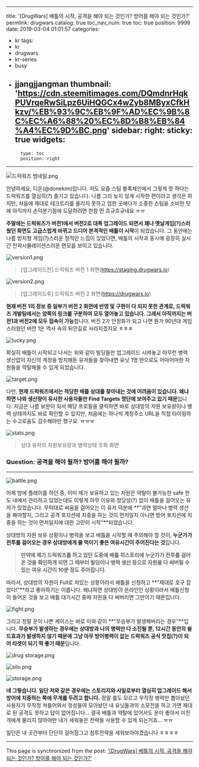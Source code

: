 
---
title: '[DrugWars] 배틀의 시작, 공격을 해야 되는 것인가? 방어를 해야 되는 것인가?'
permlink: drugwars
catalog: true
toc_nav_num: true
toc: true
position: 9999
date: 2019-03-04 01:01:57
categories:
- kr
tags:
- kr
- drugwars
- kr-series
- busy
- jjangjjangman
thumbnail: 'https://cdn.steemitimages.com/DQmdnrHqkPUVrqeRwSiLpz6UiHQGCx4wZyb8MByxCfkHkzv/%EB%93%9C%EB%9F%AD%EC%9B%8C%EC%A6%88%20%EC%8D%B8%EB%84%A4%EC%9D%BC.png'
sidebar:
    right:
        sticky: true
widgets:
    -
        type: toc
        position: right
---


![드럭워즈 썸네일.png](https://cdn.steemitimages.com/DQmdnrHqkPUVrqeRwSiLpz6UiHQGCx4wZyb8MByxCfkHkzv/%EB%93%9C%EB%9F%AD%EC%9B%8C%EC%A6%88%20%EC%8D%B8%EB%84%A4%EC%9D%BC.png)

안녕하세요, 디온(@donekim)입니다. 저도 요즘 스팀 블록체인에서 그렇게 핫 하다는 드럭워즈를 열심히(?) 즐기고 있습니다. 나름 그리 늦지 않게 시작한 편이라고 생각은 하지만, 처음에 제대로 테크트리를 올리지 못하고 엄한 곳에다가 소중한 스팀을 소비한 탓에 아직까지 손익분기점에 도달하려면 한참 먼 흐규흐규네요 ㅠㅠ

**주말에는 드럭워즈가 버전1에서 버전2로 대폭 업그레이드 되면서 꽤나 옛날게임(?)스러웠던 화면도 고급스럽게 바뀌고 드디어 본격적인 배틀이 시작**이 되었습니다. 그 동안에는 나름 방치형 게임(?)스러운 정적인 느낌이 있었다면, 배틀의 시작과 동시에 굉장히 실시간 전략시뮬레이션스러운 면모를 보이고 있습니다.

![version1.png](https://cdn.steemitimages.com/DQmWmRwzuWtUpD9Q8iD3mChZrcVDHHeQunYsDy52ypbFaa8/version1.png)

> [업그레이드전] 드럭워즈 버전 1 화면(https://staging.drugwars.io)

![version2.png](https://cdn.steemitimages.com/DQmXmsRV5eiqPS4yYjRavYwFcQUMEqBTmiQQoyGwWbRREZj/version2.png)
> [업그레이드후] 드럭워즈 버전 2 화면(https://drugwars.io)


**현재 버전 1의 정보 중 일부가 버전 2 화면에 반영 및 구현이 다 되지 못한 관계로, 드럭워즈 개발팀에서는 양쪽의 링크를 구분하여 모두 열어놓고 있습니다. 그래서 아직까지는 버전1과 버전2에 모두 접속이 가능**합니다. 버전 2가 안정화가 되고 나면 뭔가 90년대 게임스러웠던 버전 1은 역사 속의 뒤안길로 사라지겠지요 ㅎㅎㅎ

![lucky.png](https://cdn.steemitimages.com/DQmUN3gEkMVk8Y2aQRo3vrrUGqUvRuFbAEEdnxVrXLbSyAR/lucky.png)

확실히 배틀이 시작되고 나서는 위와 같이 빌딩들만 업그레이드 시켜놓고 아무런 병력 생산없이 자신의 계정을 방치해둔 유저들을 찾아내면 유닛 1명 만으로도 어마어마한 자원들을 약탈해올 수 있게 되었습니다. 

![target.png](https://cdn.steemitimages.com/DQmU7trWmhipGQxiVPXkPpAs9wtFhgydqoTJw5vKRyXdkDz/target.png)

다만, **현재 드럭워즈에서는 적당한 배틀 상대를 찾아내는 것에 어려움이 있습니다. 왜냐하면 나와 생산량이 유사한 사용자들만 Find Targets 명단에 보여주고 있기 때문**입니다. 지금은 나름 보완이 되서 해당 프로필을 클릭하면 바로 상대방의 자원 보유량이나 병력 상태까지도 바로 확인할 수 있지만, 처음에는 하나씩 계정주소 URL을 직접 타이핑하는 수고로움도 감수해야만 했구요. ㅠㅠㅠ

![stats.png](https://cdn.steemitimages.com/DQmecZ1CCHVj5Kb37ymE7FSCd7QKuw8NxAtrc49UeKjhZfN/stats.png)
> 상대 유저의 자원보유량과 병력상태 조회 화면


### Question: 공격을 해야 될까? 방어를 해야 될까?

---
![battle.png](https://cdn.steemitimages.com/DQmNyN56V2JcMgTtFs4CJpq1iurdCYcSG99kqjBwSmnUm3P/battle.png)

어제 밤에 플레이를 하던 중, 이미 제가 보유하고 있는 자원은 약탈이 불가능한 safe 한도 내에서 관리하고 있었는데도 이렇게 아무 이유와 정당성(?) 없이 배틀을 걸어오는 유저가 있었습니다. 무턱대로 싸움을 걸어오는 이 유저 덕분에 **"과연 얼마나 병력 생산을 해야할지, 그리고 공격 포지션에 치중을 하는 것이 먼저일지 아니면 방어 포지션에 치중을 하는 것이 먼저일지에 대한 고민이 시작"**되었습니다.

상대방의 자원 보유 상황이나 병력을 보고 배틀을 시작할 때 주의해야 할 것이, **누군가가 전투를 걸어오는 경우 상대방에게 물 먹이기 좋은 여유시간이 주어진다는 것**입니다. 

> **만약에 제가 드럭워즈를 하고 있던 도중에 배틀 히스토리에 누군가가 전투를 걸어온 것을 확인하게 되면 그 때부터 빌딩이나 병력 생산 등으로 자원을 다 써버릴 수 있는 여유 시간이 10분 정도 주어집니다.**


따라서, 상대방의 자원이 Full로 차있는 상황이라서 배틀을 신청하고 **"제대로 호구 잡았다!"**라고 좋아하기는 이릅니다. 왜냐하면 상대방이 온라인인 상황이라서 배틀신청이 들어온 것을 보고 배틀 대기시간 중에 자원을 다 써버리면 그만이기 때문입니다.

![fight.png](https://cdn.steemitimages.com/DQmWVvmM2aMUpvRzid8W48cNpBSsf4uHWymLsnzDpu3L1iz/fight.png)

그리고 정말 운이 나쁜 케이스는 바로 이와 같이 **"무승부가 발생해버리는 경우"**입니다. **무승부가 발생하는 경우에는 상대방과 나의 병력만 다 소진될 뿐, 12시간 동안의 쉴드효과가 발생하지 않기 때문에 그냥 아무 방어병력이 없는 드럭워즈 공식 맛집(?)이 되어 타겟이 되기 딱 좋기 때문**입니다. 

![drug storage.png](https://cdn.steemitimages.com/DQmVQ1nnScjueTJdfqJUjRubjdE71zxXj8UscMnjzppcw47/drug%20storage.png)

![silo.png](https://cdn.steemitimages.com/DQmW3CV9JHbaNSvL7hMViifYXLqepLB3vwhbGzeWn27PJRN/silo.png)

![storage.png](https://cdn.steemitimages.com/DQmStpKsPZkP5ZvAeM2AHsA5cKKgUmgqGLRz57y2VBr2cHY/storage.png)


**네 그렇습니다. 일단 저와 같은 경우에는 스토리지와 사일로부터 열심히 업그레이드 해서 방어에 치중하는 쪽에 무게를 두려고 합니다.** 정말 룰도 모르고 무작정 병력만 뽑아놨던 사용자가 무작정 쳐들어와서 정성들여 모아놨던 내 유닛들과의 소모전을 하고 가면 제대로 된 공격도 못하고 답이 없어집니다... 결국 배틀과 약탈에 있어서도 운이 좋아서 미친 개에게 물리지 않아야만 내가 세워놓은 전략을 사용할 수 있게 되는거죠... ㅠㅠ

일단은 내 곳간부터 단단히 걸어잠그고 침투전략을 세워보아야겠습니다 ㅎㅎㅎㅎ


 



- - -

This page is synchronized from the post: ['[DrugWars] 배틀의 시작, 공격을 해야 되는 것인가? 방어를 해야 되는 것인가?'](https://steemit.com/@donekim/drugwars)
